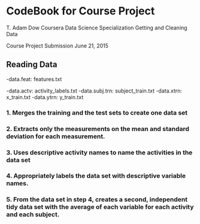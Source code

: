 # CodeBook for Course Project

T. Adam Dow
Coursera Data Science Specialization
Getting and Cleaning Data

Course Project Submission
June 21, 2015

## Reading Data

-data.feat: features.txt

-data.actv: activity_labels.txt
-data.subj.trn: subject_train.txt
-data.xtrn: x_train.txt
-data.ytrn: y_train.txt

### 1. Merges the training and the test sets to create one data set
### 2. Extracts only the measurements on the mean and standard deviation for each measurement. 
### 3. Uses descriptive activity names to name the activities in the data set
### 4. Appropriately labels the data set with descriptive variable names. 
### 5. From the data set in step 4, creates a second, independent tidy data set with the average of each variable for each activity and each subject.
